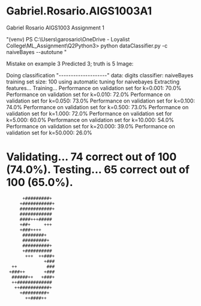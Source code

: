 # Gabriel.Rosario.AIGS1003A1
Gabriel Rosario AIGS1003 Assignment 1


"(venv) PS C:\Users\garosario\OneDrive - Loyalist College\ML_Assignment\Q2Python3> python dataClassifier.py -c naiveBayes --autotune "


Mistake on example 3
Predicted 3; truth is 5
Image:





Doing classification
"--------------------"
data:           digits
classifier:             naiveBayes
training set size:      100
using automatic tuning for naivebayes
Extracting features...
Training...
Performance on validation set for k=0.001: 70.0%
Performance on validation set for k=0.010: 72.0%
Performance on validation set for k=0.050: 73.0%
Performance on validation set for k=0.100: 74.0%
Performance on validation set for k=0.500: 73.0%
Performance on validation set for k=1.000: 72.0%
Performance on validation set for k=5.000: 60.0%
Performance on validation set for k=10.000: 54.0%
Performance on validation set for k=20.000: 39.0%
Performance on validation set for k=50.000: 26.0%

Validating...
74 correct out of 100 (74.0%).
Testing...
65 correct out of 100 (65.0%).
===================================

          +#########+
         +###########+
         ############+
         ############
         ####+++#####
         +##+     +++
         +###++++
          ########+
          #########+
          ##########+
          +##########
           +++  ++###+
                  +###
      ++           ###
     +###++       +###
      ######++   +###+
      ++#############
       ++###########+
         +#########+
           ++####++



